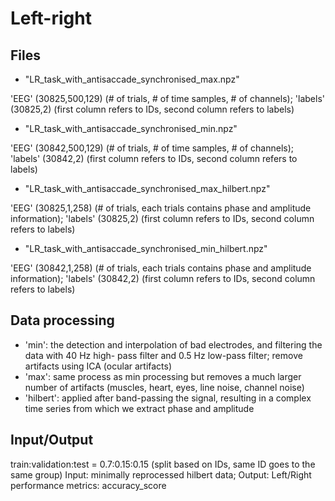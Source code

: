 # Left-right
## Files
- "LR_task_with_antisaccade_synchronised_max.npz"

'EEG' (30825,500,129) (# of trials, # of time samples, # of channels); 'labels' (30825,2) (first column refers to IDs, second column refers to labels)

- "LR_task_with_antisaccade_synchronised_min.npz"

'EEG' (30842,500,129) (# of trials, # of time samples, # of channels); 'labels' (30842,2) (first column refers to IDs, second column refers to labels)

- "LR_task_with_antisaccade_synchronised_max_hilbert.npz"

'EEG' (30825,1,258) (# of trials, each trials contains phase and amplitude information); 'labels' (30825,2) (first column refers to IDs, second column refers to labels)

- "LR_task_with_antisaccade_synchronised_min_hilbert.npz"

'EEG' (30842,1,258) (# of trials, each trials contains phase and amplitude information); 'labels' (30842,2) (first column refers to IDs, second column refers to labels)

## Data processing
- 'min': the detection and interpolation of bad electrodes, and filtering the data with 40 Hz high- pass filter and 0.5 Hz low-pass filter; remove artifacts using ICA (ocular artifacts)
- 'max': same process as min processing but removes a much larger number of artifacts (muscles, heart, eyes, line noise, channel noise)
- 'hilbert': applied after band-passing the signal, resulting in a complex time series from which we extract phase and amplitude

## Input/Output
train:validation:test = 0.7:0.15:0.15 (split based on IDs, same ID goes to the same group)
Input: minimally reprocessed hilbert data; Output: Left/Right
performance metrics: accuracy_score
